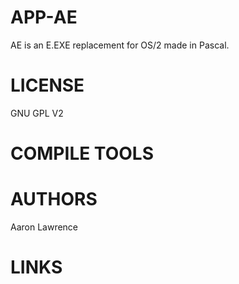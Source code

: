APP-AE
======
AE is an E.EXE replacement for OS/2 made in Pascal.

LICENSE
======
GNU GPL V2

COMPILE TOOLS
======

AUTHORS
======
Aaron Lawrence 

LINKS
======